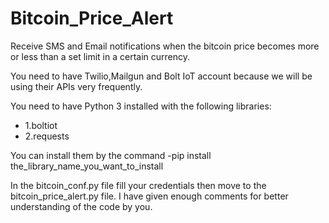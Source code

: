 # Bitcoin_Price_Alert
Receive SMS and Email notifications when the bitcoin price becomes more or less than a set limit in a certain currency.

You need to have Twilio,Mailgun and Bolt IoT account because we will be using their APIs very frequently.

You need to have Python 3 installed with the following libraries:
- 1.boltiot
- 2.requests

You can install them by the command
-pip install the_library_name_you_want_to_install

In the bitcoin_conf.py file fill your credentials then move to the bitcoin_price_alert.py file. I have given enough comments for better understanding of the code by you.
